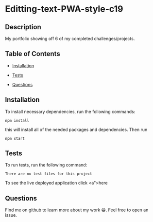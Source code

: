 # Editting-text-PWA-style-c19
  
## Description

My portfolio showing off 6 of my completed challenges/projects. 

  
  ## Table of Contents
  

  * [Installation](#installation)

  * [Tests](#tests)

  * [Questions](#questions)

  ## Installation

  To install necessary dependencies, run the following commands:

  ~~~
  npm install 
  ~~~

this will install all of the needed packages and dependencies. Then run 

~~~
npm start
~~~


  ## Tests

  To run tests, run the following command:

  ~~~
  There are no test files for this project
  ~~~

  To see the live deployed application click <a">here</a>

  ## Questions

  Find me on <a href="https://github.com/morgan1317" target="_blank">github</a> to learn more about my work  😁. Feel free to open an issue. 
